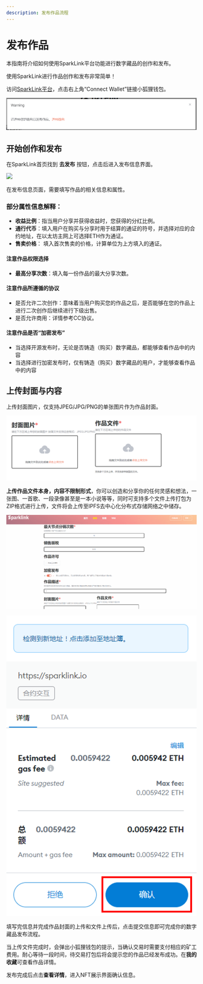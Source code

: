 ```yaml
---
description: 发布作品流程
---
```


# 发布作品

本指南将介绍如何使用SparkLink平台功能进行数字藏品的创作和发布。&#x20;

使用SparkLink进行作品创作和发布非常简单！

访问[SparkLink平台](http://sparklink.io)，点击右上角“Connect Wallet”链接小狐狸钱包。

![](<../.gitbook/assets/image (9).png>)

## **开始创作和发布**&#x20;

在SparkLink首页找到 **去发布** 按钮，点击后进入发布信息界面。

![](<../.gitbook/assets/GIF 2022-5-13 15-26-46.gif>)

在发布信息页面，需要填写作品的相关信息和属性。

### 部分属性信息解释：&#x20;

* **收益比例**：指当用户分享并获得收益时，您获得的分红比例。
* **通行代币**：填入用户在购买与分享时用于结算的通证的符号，并选择对应的合约地址，在以太坊主网上可选择ETH作为通证。
* **售卖价格**： 填入首次售卖的价格，计算单位为上方填入的通证。

#### 注意作品权限选择

* **最高分享次数**：填入每一份作品的最大分享次数。

#### **注意作品所遵循的协议**

* 是否允许二次创作：意味着当用户购买您的作品之后，是否能够在您的作品上进行二次创作后继续进行下级出售。
* 是否允许商用：详情参考CC协议。



#### 注意作品是否“加密发布”

* 当选择开源发布时，无论是否铸造（购买）数字藏品，都能够查看作品中的内容
* 当选择进行加密发布时，仅有铸造（购买）数字藏品的用户，才能够查看作品中的内容

## **上传封面与内容**

上传封面图片，仅支持JPEG/JPG/PNG的单张图片作为作品封面。

![](<../.gitbook/assets/image (12).png>)

**上传作品文件本身，内容不限制形式**，你可以创造和分享你的任何灵感和想法，一张图、一首歌、一段录像甚至是一本小说等等，同时可支持多个文件上传打包为ZIP格式进行上传，文件将会上传至IPFS去中心化分布式存储网络之中储存。

![](../.gitbook/assets/upload.gif)

![](../.gitbook/assets/发布作品图.jpg.png)

填写完信息并完成作品封面的上传和文件上传后，点击提交信息即可完成你的数字藏品发布流程。

当上传文件完成时，会弹出小狐狸钱包的提示，当确认交易时需要支付相应的矿工费用。耐心等待一段时间，待交易打包后将会提示您的作品已经发布成功。在**我的收藏**可查看作品详情。

发布完成后点击**查看详情**，进入NFT展示界面确认信息。
